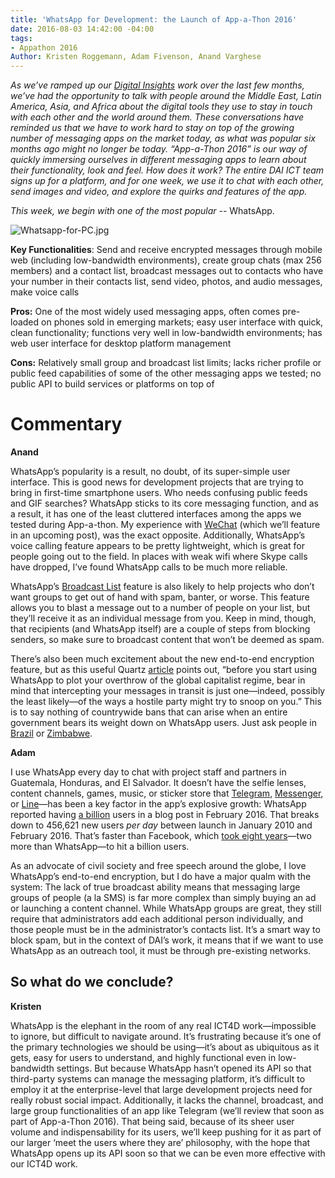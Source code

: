 ```yaml
---
title: 'WhatsApp for Development: the Launch of App-a-Thon 2016'
date: 2016-08-03 14:42:00 -04:00
tags:
- Appathon 2016
Author: Kristen Roggemann, Adam Fivenson, Anand Varghese
---
```


*As we’ve ramped up our [Digital Insights](http://dai-global-digital.com/tags/?tag=digital-insights) work over the last few months, we’ve had the opportunity to talk with people around the Middle East, Latin America, Asia, and Africa about the digital tools they use to stay in touch with each other and the world around them. These conversations have reminded us that we have to work hard to stay on top of the growing number of messaging apps on the market today, as what was popular six months ago might no longer be today. “App-a-Thon 2016” is our way of quickly immersing ourselves in different messaging apps to learn about their functionality, look and feel. How does it work? The entire DAI ICT team signs up for a platform, and for one week, we use it to chat with each other, send images and video, and explore the quirks and features of the app.*

*This week, we begin with one of the most popular* -- WhatsApp.

<!--more-->

![Whatsapp-for-PC.jpg](/uploads/Whatsapp-for-PC.jpg)

**Key Functionalities**: Send and receive encrypted messages through mobile web (including low-bandwidth environments), create group chats (max 256 members) and a contact list, broadcast messages out to contacts who have your number in their contacts list, send video, photos, and audio messages, make voice calls

**Pros:** One of the most widely used messaging apps, often comes pre-loaded on phones sold in emerging markets; easy user interface with quick, clean functionality; functions very well in low-bandwidth environments; has web user interface for desktop platform management

**Cons:** Relatively small group and broadcast list limits; lacks richer profile or public feed capabilities of some of the other messaging apps we tested; no public API to build services or platforms on top of

# **Commentary**

**Anand**

WhatsApp’s popularity is a result, no doubt, of its super-simple user interface. This is good news for development projects that are trying to bring in first-time smartphone users. Who needs confusing public feeds and GIF searches? WhatsApp sticks to its core messaging function, and as a result, it has one of the least cluttered interfaces among the apps we tested during App-a-thon. My experience with [WeChat](https://web.wechat.com/) (which we’ll feature in an upcoming post), was the exact opposite. Additionally, WhatsApp’s voice calling feature appears to be pretty lightweight, which is great for people going out to the field. In places with weak wifi where Skype calls have dropped, I’ve found WhatsApp calls to be much more reliable.

WhatsApp’s [Broadcast List](https://www.whatsapp.com/faq/en/general/23741782) feature is also likely to help projects who don’t want groups to get out of hand with spam, banter, or worse. This feature allows you to blast a message out to a number of people on your list, but they’ll receive it as an individual message from you. Keep in mind, though, that recipients (and WhatsApp itself) are a couple of steps from blocking senders, so make sure to broadcast content that won’t be deemed as spam.

There’s also been much excitement about the new end-to-end encryption feature, but as this useful Quartz [article](http://qz.com/656035/whatsapps-new-encryption-wont-protect-you-unless-youre-also-doing-all-these-things/) points out, “before you start using WhatsApp to plot your overthrow of the global capitalist regime, bear in mind that intercepting your messages in transit is just one—indeed, possibly the least likely—of the ways a hostile party might try to snoop on you.” This is to say nothing of countrywide bans that can arise when an entire government bears its weight down on WhatsApp users. Just ask people in [Brazil](http://www.cnn.com/2016/05/02/world/whatsapp-suspended-brazil/) or [Zimbabwe](http://qz.com/724702/a-whatsapp-blackout-in-zimbabwe-was-no-match-for-massive-protests-against-mugabes-failing-economy/).

**Adam**

I use WhatsApp every day to chat with project staff and partners in Guatemala, Honduras, and El Salvador. It doesn’t have the selfie lenses, content channels, games, music, or sticker store that [Telegram](https://play.google.com/store/apps/details?id=org.telegram.messenger&hl=en), [Messenger](https://play.google.com/store/apps/details?id=com.facebook.orca&hl=en), or [Line](https://play.google.com/store/apps/details?id=jp.naver.line.android&hl=en)—has been a key factor in the app’s explosive growth: WhatsApp reported having [a billion](https://blog.whatsapp.com/616/One-billion) users in a blog post in February 2016. That breaks down to 456,621 new users *per day* between launch in January 2010 and February 2016. That’s faster than Facebook, which [took eight years](http://firstmonday.org/ojs/index.php/fm/article/view/5423/4466)—two more than WhatsApp—to hit a billion users.

As an advocate of civil society and free speech around the globe, I love WhatsApp’s end-to-end encryption, but I do have a major qualm with the system: The lack of true broadcast ability means that messaging large groups of people (a la SMS) is far more complex than simply buying an ad or launching a content channel. While WhatsApp groups are great, they still require that administrators add each additional person individually, and those people must be in the administrator’s contacts list. It’s a smart way to block spam, but in the context of DAI’s work, it means that if we want to use WhatsApp as an outreach tool, it must be through pre-existing networks.

## So what do we conclude?

**Kristen**

WhatsApp is the elephant in the room of any real ICT4D work—impossible to ignore, but difficult to navigate around. It’s frustrating because it’s one of the primary technologies we should be using—it’s about as ubiquitous as it gets, easy for users to understand, and highly functional even in low-bandwidth settings. But because WhatsApp hasn’t opened its API so that third-party systems can manage the messaging platform, it’s difficult to employ it at the enterprise-level that large development projects need for really robust social impact. Additionally, it lacks the channel, broadcast, and large group functionalities of an app like Telegram (we’ll review that soon as part of App-a-Thon 2016).  That being said, because of its sheer user volume and indispensability for its users, we’ll keep pushing for it as part of our larger ‘meet the users where they are’ philosophy, with the hope that WhatsApp opens up its API soon so that we can be even more effective with our ICT4D work.
